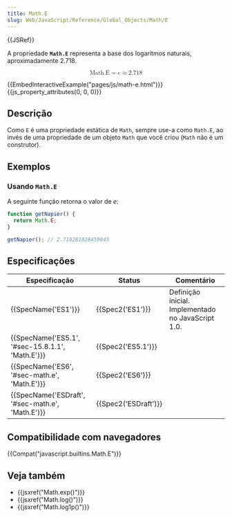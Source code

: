 ```yaml
---
title: Math.E
slug: Web/JavaScript/Reference/Global_Objects/Math/E
---
```

{{JSRef}}

A propriedade **`Math.E`** representa a base dos logarítmos naturais, aproximadamente 2.718.

<math display="block"><semantics><mrow><mstyle mathvariant="monospace"><mi>Math.E</mi></mstyle><mo>=</mo><mi>e</mi><mo>≈</mo><mn>2.718</mn></mrow><annotation encoding="TeX">\mathtt{\mi{Math.E}} = e \approx 2.718</annotation></semantics></math>

{{EmbedInteractiveExample("pages/js/math-e.html")}}{{js_property_attributes(0, 0, 0)}}

## Descrição

Como `E` é uma propriedade estática de `Math`, sempre use-a como `Math.E`, ao invés de uma propriedade de um objeto `Math` que você criou (`Math` não é um construtor).

## Exemplos

### Usando `Math.E`

A seguinte função retorna o valor de _e_:

```js
function getNapier() {
  return Math.E;
}

getNapier(); // 2.718281828459045
```

## Especificações

| Especificação                                                    | Status                       | Comentário                                         |
| ---------------------------------------------------------------- | ---------------------------- | -------------------------------------------------- |
| {{SpecName('ES1')}}                                         | {{Spec2('ES1')}}         | Definição inicial. Implementado no JavaScript 1.0. |
| {{SpecName('ES5.1', '#sec-15.8.1.1', 'Math.E')}} | {{Spec2('ES5.1')}}     |                                                    |
| {{SpecName('ES6', '#sec-math.e', 'Math.E')}}     | {{Spec2('ES6')}}         |                                                    |
| {{SpecName('ESDraft', '#sec-math.e', 'Math.E')}} | {{Spec2('ESDraft')}} |                                                    |

## Compatibilidade com navegadores

{{Compat("javascript.builtins.Math.E")}}

## Veja também

- {{jsxref("Math.exp()")}}
- {{jsxref("Math.log()")}}
- {{jsxref("Math.log1p()")}}
